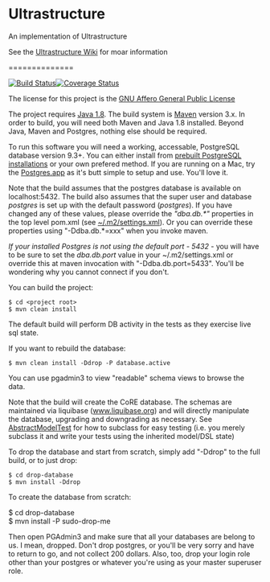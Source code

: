 Ultrastructure
==============

An implementation of Ultrastructure 


See the [Ultrastructure Wiki](https://github.com/ChiralBehaviors/Ultrastructure/wiki) for moar information

==============

[![Build Status](https://chiralbehaviors.ci.cloudbees.com/view/Maintained%20Open%20Source/job/Ultrastructure/badge/icon)](https://chiralbehaviors.ci.cloudbees.com/view/Maintained%20Open%20Source/job/Ultrastructure/)[![Coverage Status](https://coveralls.io/repos/github/ChiralBehaviors/Ultrastructure/badge.svg?branch=master)](https://coveralls.io/github/ChiralBehaviors/Ultrastructure?branch=master)

The license for this project is the [GNU Affero General Public License](http://www.gnu.org/licenses/agpl-3.0.en.html)

The project requires [Java 1.8](http://www.oracle.com/technetwork/java/javase/downloads/jdk8-downloads-2133151.html).  The build system 
is [Maven](http://maven.apache.org/) version 3.x.  In order to build, you will need both Maven and Java 1.8 installed.  Beyond Java, 
Maven and Postgres, nothing else should be required.

To run this software you will need a working, accessable, PostgreSQL database version 9.3+.  You can either install 
from [prebuilt PostgreSQL installations](http://www.enterprisedb.com/products-services-training/pgdownload) or your own prefered method.  If you 
are running on a Mac, try the [Postgres.app](http://postgresapp.com/) as it's butt simple to setup and use.  You'll love it.

Note that the build assumes that the postgres database is available on localhost:5432.  The build also assumes that the super 
user and database _postgres_ is set up with the default password (_postgres_).  If you have changed 
any of these values, please override the _"dba.db.*"_ properties in the top level pom.xml (see [~/.m2/settings.xml](https://maven.apache.org/settings.html)).  Or you can override these properties using "-Ddba.db.*=xxx" when you invoke maven.

  _If your installed Postgres is not using the default port - 5432_ - you will have to be sure to set the _dba.db.port_ value in your ~/.m2/settings.xml or override this at maven invocation with "-Ddba.db.port=5433".  You'll be wondering why you cannot connect if you don't.

You can build the project:

    $ cd <project root>
    $ mvn clean install

The default build will perform DB activity in the tests as they exercise live sql state.

If you want to rebuild the database:

    $ mvn clean install -Ddrop -P database.active

You can use pgadmin3 to view "readable" schema views to browse the data.

Note that the build will create the CoRE database.  The schemas are maintained via liquibase (www.liquibase.org)
and will directly manipulate the database, upgrading and downgrading as necessary. 
See [AbstractModelTest](animations/src/test/java/com/chiralbehaviors/CoRE/meta/models/AbstractModelTest.java) for how to subclass  for easy testing (i.e. you merely subclass it and write your tests using the inherited model/DSL state)

To drop the database and start from scratch, simply add "-Ddrop" to the full build, or to just drop:

    $ cd drop-database
    $ mvn install -Ddrop

To create the database from scratch:

  $ cd drop-database  
  $ mvn install -P sudo-drop-me  
  
Then open PGAdmin3 and make sure that all your databases are belong to us.  I mean, dropped.  Don't drop postgres, or you'll be very sorry and have to return to go, and not collect 200 dollars.
Also, too, drop your login role other than your postgres or whatever you're using as your master superuser role.

